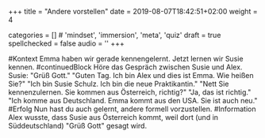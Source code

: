 +++
title = "Andere vorstellen"
date =  2019-08-07T18:42:51+02:00
weight = 4

categories = [] # 'mindset', 'immersion', 'meta', 'quiz'
draft = true
spellchecked = false
audio = ''
+++


#Kontext Emma haben wir gerade kennengelernt. Jetzt lernen wir Susie kennen.
#continuedBlock Höre das Gespräch zwischen Susie und Alex.
Susie: "Grüß Gott."
"Guten Tag. Ich bin Alex und dies ist Emma. Wie heißen Sie?"
"Ich bin Susie Schulz. Ich bin die neue Praktikantin."
"Nett Sie kennenzulernen. Sie kommen aus Österreich, richtig?"
"Ja, das ist richtig."
"Ich komme aus Deutschland. Emma kommt aus den USA. Sie ist auch neu."
#Erfolg Nun hast du auch gelernt, andere formell vorzustellen.
#Information Alex wusste, dass Susie aus Österreich kommt, weil dort (und in Süddeutschland) "Grüß Gott" gesagt wird.